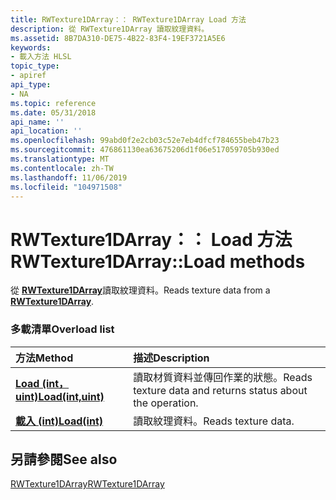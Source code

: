 ```yaml
---
title: RWTexture1DArray：： RWTexture1DArray Load 方法
description: 從 RWTexture1DArray 讀取紋理資料。
ms.assetid: 8B7DA310-DE75-4B22-83F4-19EF3721A5E6
keywords:
- 載入方法 HLSL
topic_type:
- apiref
api_type:
- NA
ms.topic: reference
ms.date: 05/31/2018
api_name: ''
api_location: ''
ms.openlocfilehash: 99abd0f2e2cb03c52e7eb4dfcf784655beb47b23
ms.sourcegitcommit: 476861130ea63675206d1f06e517059705b930ed
ms.translationtype: MT
ms.contentlocale: zh-TW
ms.lasthandoff: 11/06/2019
ms.locfileid: "104971508"
---
```

# <a name="rwtexture1darrayload-methods"></a><span data-ttu-id="65985-104">RWTexture1DArray：： Load 方法</span><span class="sxs-lookup"><span data-stu-id="65985-104">RWTexture1DArray::Load methods</span></span>

<span data-ttu-id="65985-105">從 [**RWTexture1DArray**](sm5-object-rwtexture1darray.md)讀取紋理資料。</span><span class="sxs-lookup"><span data-stu-id="65985-105">Reads texture data from a [**RWTexture1DArray**](sm5-object-rwtexture1darray.md).</span></span>

### <a name="overload-list"></a><span data-ttu-id="65985-106">多載清單</span><span class="sxs-lookup"><span data-stu-id="65985-106">Overload list</span></span>



| <span data-ttu-id="65985-107">方法</span><span class="sxs-lookup"><span data-stu-id="65985-107">Method</span></span>                                                      | <span data-ttu-id="65985-108">描述</span><span class="sxs-lookup"><span data-stu-id="65985-108">Description</span></span>                                                           |
|:------------------------------------------------------------|:----------------------------------------------------------------------|
| [<span data-ttu-id="65985-109">**Load (int，uint)**</span><span class="sxs-lookup"><span data-stu-id="65985-109">**Load(int,uint)**</span></span>](rwtexture1darray-load-float-uint-.md) | <span data-ttu-id="65985-110">讀取材質資料並傳回作業的狀態。</span><span class="sxs-lookup"><span data-stu-id="65985-110">Reads texture data and returns status about the operation.</span></span><br/> |
| [<span data-ttu-id="65985-111">**載入 (int)**</span><span class="sxs-lookup"><span data-stu-id="65985-111">**Load(int)**</span></span>](rwtexture1darray-load-float-.md)           | <span data-ttu-id="65985-112">讀取紋理資料。</span><span class="sxs-lookup"><span data-stu-id="65985-112">Reads texture data.</span></span><br/>                                        |



## <a name="see-also"></a><span data-ttu-id="65985-113">另請參閱</span><span class="sxs-lookup"><span data-stu-id="65985-113">See also</span></span>

<dl> <dt>

[<span data-ttu-id="65985-114">RWTexture1DArray</span><span class="sxs-lookup"><span data-stu-id="65985-114">RWTexture1DArray</span></span>](sm5-object-rwtexture1darray.md)
</dt> </dl>

 

 





